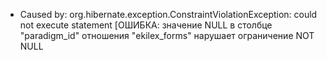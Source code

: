 - Caused by: org.hibernate.exception.ConstraintViolationException: could not execute statement [ОШИБКА: значение NULL в
  столбце "paradigm_id" отношения "ekilex_forms" нарушает ограничение NOT NULL 